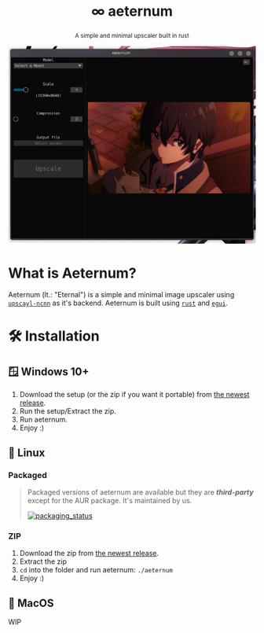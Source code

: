 <div align="center">

  # ∞ aeternum
  <sub>A simple and minimal upscaler built in rust</sub>

  <img src="./assets/dev_preview_2.png">
</div>

# What is Aeternum?
Aeternum (lt.: "Eternal") is a simple and minimal image upscaler using [`upscayl-ncnn`](https://github.com/upscayl/upscayl-ncnn) as it's backend.
Aeternum is built using [`rust`](https://www.rust-lang.org) and [`egui`](https://github.com/emilk/egui).

# 🛠️ Installation
## 🪟 Windows 10+
1. Download the setup (or the zip if you want it portable) from [the newest release](https://github.com/cloudy-org/aeternum/releases/latest).
2. Run the setup/Extract the zip.
3. Run aeternum.
4. Enjoy :)

## 🐧 Linux

### Packaged
> Packaged versions of aeternum are available but they are ***third-party*** except for the AUR package. It's maintained by us.
> 
> [![packaging_status](https://repology.org/badge/vertical-allrepos/aeternum.svg)](https://repology.org/project/aeternum/versions)

### ZIP

1. Download the zip from [the newest release](https://github.com/cloudy-org/aeternum/releases/latest).
2. Extract the zip
3. `cd` into the folder and run aeternum: `./aeternum`
4. Enjoy :)

## 🍎 MacOS
WIP
